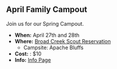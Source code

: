 ## April Family Campout ##
Join us for our Spring Campout.

* **When:** April 27th and 28th
* **Where:** [Broad Creek Scout Reservation](http://www.broadcreekbsa.org)
    * Campsite: Apache Bluffs
* **Cost:** : $10
* **Info:** [Info Page](/events/2018_2019/spring_campout/)